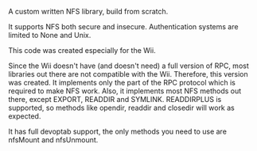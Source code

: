 A custom written NFS library, build from scratch.

It supports NFS both secure and insecure. Authentication systems are limited to None and Unix.

This code was created especially for the Wii.

Since the Wii doesn't have (and doesn't need) a full version of RPC, most libraries out there are not compatible with the Wii. Therefore, this version was created. It implements only the part of the RPC protocol which is required to make NFS work. Also, it implements most NFS methods out there, except EXPORT, READDIR and SYMLINK. READDIRPLUS is supported, so methods like opendir, readdir and closedir will work as expected.

It has full devoptab support, the only methods you need to use are nfsMount and nfsUnmount.